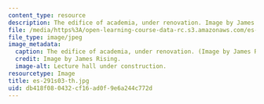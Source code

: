 ```yaml
---
content_type: resource
description: The edifice of academia, under renovation. Image by James Rising.
file: /media/https%3A/open-learning-course-data-rc.s3.amazonaws.com/es-291-learning-seminar-experiments-in-education-spring-2003/db418f080432cf16ad0f9e6a244c772d_es-291s03-th.jpg
file_type: image/jpeg
image_metadata:
  caption: The edifice of academia, under renovation. (Image by James Rising.)
  credit: Image by James Rising.
  image-alt: Lecture hall under construction.
resourcetype: Image
title: es-291s03-th.jpg
uid: db418f08-0432-cf16-ad0f-9e6a244c772d
---
```

